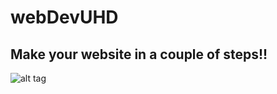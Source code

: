 # webDevUHD

## Make your website in a couple of steps!! 

![alt tag](http://ih1.redbubble.net/image.77106686.9243/poster,420x415,f8f8f8-pad,420x460,f8f8f8.jpg)

